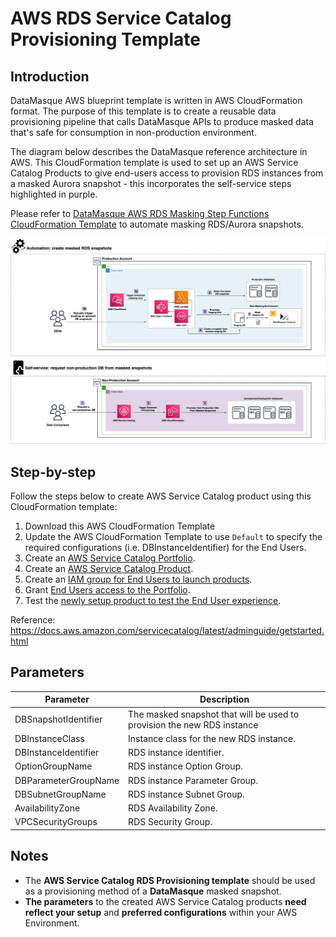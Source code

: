 # AWS RDS Service Catalog Provisioning Template

## Introduction

DataMasque AWS blueprint template is written in AWS CloudFormation format. The purpose of this template is to create a reusable data provisioning pipeline that calls DataMasque APIs to produce masked data that's safe for consumption in non-production environment.

The diagram below describes the DataMasque reference architecture in AWS.  This CloudFormation template is used to set up an AWS Service Catalog Products to give end-users access to provision RDS instances from a masked Aurora snapshot - this incorporates the self-service steps highlighted in purple.  

Please refer to [DataMasque AWS RDS Masking Step Functions CloudFormation Template](https://github.com/datamasque/DataMasque-AWS-masking-stepfunctions-blueprint) to automate masking RDS/Aurora snapshots.

![Reference deployment](reference_deployment.png "Reference deployment")

## Step-by-step
Follow the steps below to create AWS Service Catalog product using this CloudFormation template:

1. Download this AWS CloudFormation Template
2. Update the AWS CloudFormation Template to use `Default` to specify  the required configurations (i.e. DBInstanceIdentifier) for the End Users.  
2. Create an [AWS Service Catalog Portfolio](https://docs.aws.amazon.com/servicecatalog/latest/adminguide/getstarted-portfolio.html).
3. Create an [AWS Service Catalog Product](https://docs.aws.amazon.com/servicecatalog/latest/adminguide/getstarted-product.html).
4. Create an [IAM group for End Users to launch products](https://docs.aws.amazon.com/servicecatalog/latest/adminguide/getstarted-iamenduser.html).
5. Grant [End Users access to the Portfolio](https://docs.aws.amazon.com/servicecatalog/latest/adminguide/getstarted-deploy.html).
6. Test the [newly setup product to test the End User experience](https://docs.aws.amazon.com/servicecatalog/latest/adminguide/getstarted-verify.html).

Reference: https://docs.aws.amazon.com/servicecatalog/latest/adminguide/getstarted.html

## Parameters

| Parameter              | Description                                                             |
|------------------------|-------------------------------------------------------------------------|
| DBSnapshotIdentifier   | The masked snapshot that will be used to provision the new RDS instance |
| DBInstanceClass        | Instance class for the new RDS instance.                                |
| DBInstanceIdentifier   | RDS instance identifier.                                                |
| OptionGroupName        | RDS instance Option Group.                                              |
| DBParameterGroupName   | RDS instance Parameter Group.                                           |
| DBSubnetGroupName      | RDS instance Subnet Group.                                              |
| AvailabilityZone       | RDS Availability Zone.                                                  |
| VPCSecurityGroups      | RDS Security Group.                                                     |

## Notes

- The **AWS Service Catalog RDS Provisioning template** should be used as a provisioning method of a **DataMasque** masked snapshot.
- **The parameters** to the created AWS Service Catalog products **need reflect your setup** and **preferred configurations** within your AWS Environment.
